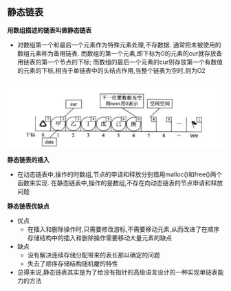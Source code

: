 ## 静态链表
**用数组描述的链表叫做静态链表**

- 对数组第一个和最后一个元素作为特殊元素处理,不存数据. 通常把未被使用的数组元素称为备用链表. 而数组的第一个元素,即下标为0的元素的cur就存放备用链表的第一个节点的下标; 而数组的最后一个元素的cur则存放第一个有数值的元素的下标,相当于单链表中的头结点作用,当整个链表为空时,则为O2

![静态链表示意][1]


  [1]: ./images/1510209239401.jpg
  
  
  **静态链表的插入**
  - 在动态链表中,操作的时数组,节点的申请和释放分别借用malloc()和free()两个函数来实现. 在静态链表中,操作的是数组,不存在向动态链表的节点申请和释放问题

**静态链表优缺点**
- 优点
  - 在插入和删除操作时,只需要修改游标,不需要移动元素,从而改进了在顺序存储结构中的插入和删除操作需要移动大量元素的缺点
- 缺点
  -  没有解决连续存储分配带来的表长那以确定的问题
  -  失去了顺序存储结构随机癯的特性
- 总得来说,静态链表其实是为了给没有指针的高级语言设计的一种实现单链表能力的方法